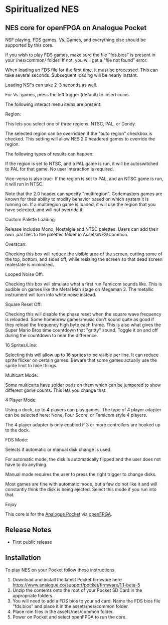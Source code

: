 # Spiritualized NES
NES core for openFPGA on Analogue Pocket
-

NSF playing, FDS games, Vs. Games, and everything else should be supported by this core.

If you wish to play FDS games, make sure the file "fds.bios" is present in your
/nes/common/ folder!  If not, you will get a "file not found" error. 

When loading an FDS file for the first time, it must be processed.  This can
take several seconds. Subsequent loading will be nearly instant.

Loading NSFs can take 2-3 seconds as well.

For Vs. games, press the left trigger (default) to insert coins.

The following interact menu items are present:

Region:

This lets you select one of three regions.  NTSC, PAL, or Dendy.  

The selected region can be overridden if the "auto region"
checkbox is checked.  This setting will allow NES 2.0 headered
games to override the region.

The following types of results can happen:

If the region is set to NTSC, and a PAL game is run, it will be
autoswitched to PAL for that game.  No user interaction is required.

Vice-versa is also true- If the region is set to PAL, and an NTSC
game is run, it will run in NTSC.

Note that the 2.0 header can specify "multiregion".  Codemasters
games are known for their ability to modify behavior based on which system
it is running on.  If a multiregion game is loaded, it will use the
region that you have selected, and will not override it.  

Custom Palette Loading:

Release includes Mono, Nostalgia and NTSC palettes.
Users can add their own .pal files to the palettes folder in Assets\NES\Common.

Overscan:

Checking this box will reduce the visible area of the screen, cutting
some of the top, bottom, and sides off, while resizing the screen so that
dead screen realestate is minimized.

Looped Noise Off:

Checking this box will simulate what a first run Famicom sounds like.
This is audible on games like the Metal Man stage on Megaman 2.  The
metallic instrument will turn into white noise instead.

Square Reset Off:

Checking this will disable the phase reset when the square wave
frequency is reloaded.  Some homebrew games/music don't sound quite as
good if they reload the frequency high byte each frame.  This is also
what gives the Super Mario Bros time countdown that "gritty" sound.
Toggle it on and off during the countdown to hear the difference.

16 Sprites/Line:

Selecting this will allow up to 16 sprites to be visible per line.
It can reduce sprite flicker on certain games.  Beware that some games
actually use the sprite limit to hide things. 

Multicart Mode:

Some multicarts have solder pads on them which can be jumpered to show
different game counts.  This lets you change that.

4 Player Mode:

Using a dock, up to 4 players can play games.  The type of 4 player adapter
can be selected here:  None, Four Score, or Famicom style 4 players.

The 4 player adapter is only enabled if 3 or more controllers are
hooked up to the dock.

FDS Mode:

Selects if automatic or manual disk change is used.

For automatic mode, the disk is automatically flipped and the user does
not have to do anything.

Manual mode requires the user to press the right trigger to change disks.

Most games are fine with automatic mode, but a few do not like it and 
will constantly think the disk is being ejected.  Select this mode if
you run into that.

Enjoy

This core is for the [Analogue Pocket](https://www.analogue.co/pocket) via [openFPGA](https://www.analogue.co/developer).

## Release Notes

* First public release

## Installation
To play NES on your Pocket follow these instructions. 
1. Download and install the latest Pocket firmware here https://www.analogue.co/support/pocket/firmware/1.1-beta-5
2. Unzip the contents onto the root of your Pocket SD Card in the appropriate folders. 
3. You will need to add a FDS bios to your sd card. Name the FDS bios file "fds.bios" and place it in the assets/nes/common folder.
4. Place rom files in the assets/nes/common folder.
5. Power on Pocket and select openFPGA to run the core.
